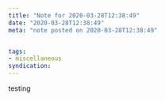 ```yaml
---
title: "Note for 2020-03-28T12:38:49"
date: "2020-03-28T12:38:49"
meta: "note posted on 2020-03-28T12:38:49"


tags:
- miscellaneous
syndication: 
---
```

testing
